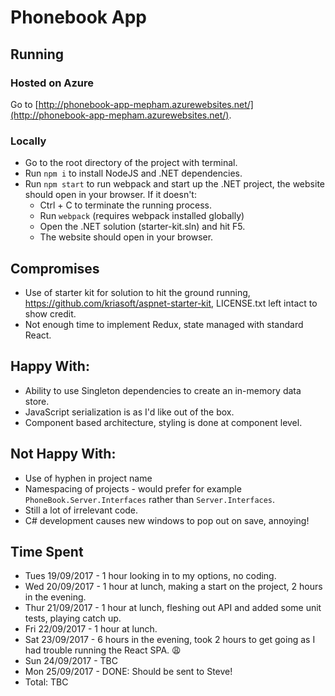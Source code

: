 # Phonebook App

## Running

### Hosted on Azure
Go to [http://phonebook-app-mepham.azurewebsites.net/](http://phonebook-app-mepham.azurewebsites.net/).

### Locally
* Go to the root directory of the project with terminal.
* Run `npm i` to install NodeJS and .NET dependencies.
* Run `npm start` to run webpack and start up the .NET project, the website should open in your browser. If it doesn't:
  * Ctrl + C to terminate the running process.
  * Run `webpack` (requires webpack installed globally)
  * Open the .NET solution (starter-kit.sln) and hit F5.
  * The website should open in your browser.

## Compromises

* Use of starter kit for solution to hit the ground running, https://github.com/kriasoft/aspnet-starter-kit, LICENSE.txt left intact to show credit.
* Not enough time to implement Redux, state managed with standard React.

## Happy With:
* Ability to use Singleton dependencies to create an in-memory data store.
* JavaScript serialization is as I'd like out of the box.
* Component based architecture, styling is done at component level.

## Not Happy With:
* Use of hyphen in project name
* Namespacing of projects - would prefer for example `PhoneBook.Server.Interfaces` rather than `Server.Interfaces`.
* Still a lot of irrelevant code.
* C# development causes new windows to pop out on save, annoying!

## Time Spent

* Tues 19/09/2017 - 1 hour looking in to my options, no coding.
* Wed 20/09/2017 - 1 hour at lunch, making a start on the project, 2 hours in the evening.
* Thur 21/09/2017 - 1 hour at lunch, fleshing out API and added some unit tests, playing catch up.
* Fri 22/09/2017 - 1 hour at lunch.
* Sat 23/09/2017 - 6 hours in the evening, took 2 hours to get going as I had trouble running the React SPA. :weary:
* Sun 24/09/2017 - TBC
* Mon 25/09/2017 - DONE: Should be sent to Steve!
* Total: TBC
